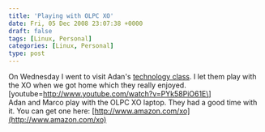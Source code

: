 ```yaml
---
title: 'Playing with OLPC XO'
date: Fri, 05 Dec 2008 23:07:38 +0000
draft: false
tags: [Linux, Personal]
categories: [Linux, Personal]
type: post
---
```


On Wednesday I went to visit Adan's [technology class](http://zeusville.wordpress.com/2008/12/03/939/). I let them play with the XO when we got home which they really enjoyed. \[youtube=http://www.youtube.com/watch?v=PYk58PiO61E\]  
Adan and Marco play with the OLPC XO laptop. They had a good time with it. You can get one here: [http://www.amazon.com/xo](http://www.amazon.com/xo)